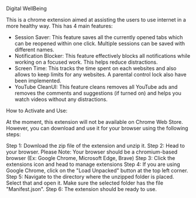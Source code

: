 Digital WellBeing

This is a chrome extension aimed at assisting the users to use internet in a more healthy way. This has 4 main features:
  - Session Saver: This feature saves all the currently opened tabs which can be reopened within one click. Multiple sessions can be saved with different names.
  - Notification Blocker: This feature effectively blocks all notifications while working on a focused work. This helps reduce distractions.
  - Screen Time: This tracks the time spent on each websites and also allows to keep limits for any websites. A parental control lock also have been implemented.
  - YouTube CleanUI: This feature cleans removes all YouTube ads and removes the comments and suggestions (if turned on) and helps you watch videos without any distractions.


How to Activate and Use:

At the moment, this extension will not be available on Chrome Web Store. However, you can download and use it for your browser using the following steps:

Step 1: Download the zip file of the extension and unzip it.
Step 2: Head to your browser. Please Note: Your browser should be a chromium-based browser (Ex: Google Chrome, Microsoft Edge, Brave)
Step 3: Click the extensions icon and head to manage extensions
Step 4: If you are using Google Chrome, click on the "Load Unpacked" button at the top left corner.
Step 5: Navigate to the directory where the unzipped folder is placed. Select that and open it. Make sure the selected folder has the file "Manifest.json".
Step 6: The extension should be ready to use.
